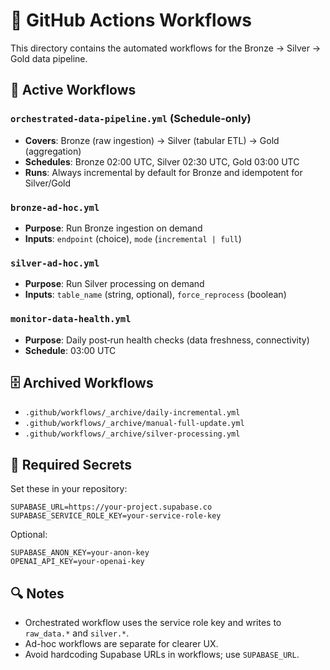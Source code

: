 # 🚀 GitHub Actions Workflows

This directory contains the automated workflows for the Bronze → Silver → Gold data pipeline.

## 📁 Active Workflows

### `orchestrated-data-pipeline.yml` (Schedule-only)
- **Covers**: Bronze (raw ingestion) → Silver (tabular ETL) → Gold (aggregation)
- **Schedules**: Bronze 02:00 UTC, Silver 02:30 UTC, Gold 03:00 UTC
- **Runs**: Always incremental by default for Bronze and idempotent for Silver/Gold

### `bronze-ad-hoc.yml`
- **Purpose**: Run Bronze ingestion on demand
- **Inputs**: `endpoint` (choice), `mode` (`incremental | full`)

### `silver-ad-hoc.yml`
- **Purpose**: Run Silver processing on demand
- **Inputs**: `table_name` (string, optional), `force_reprocess` (boolean)

### `monitor-data-health.yml`
- **Purpose**: Daily post‑run health checks (data freshness, connectivity)
- **Schedule**: 03:00 UTC

## 🗄️ Archived Workflows
- `.github/workflows/_archive/daily-incremental.yml`
- `.github/workflows/_archive/manual-full-update.yml`
- `.github/workflows/_archive/silver-processing.yml`

## 🔧 Required Secrets
Set these in your repository:

```
SUPABASE_URL=https://your-project.supabase.co
SUPABASE_SERVICE_ROLE_KEY=your-service-role-key
```

Optional:
```
SUPABASE_ANON_KEY=your-anon-key
OPENAI_API_KEY=your-openai-key
```

## 🔍 Notes
- Orchestrated workflow uses the service role key and writes to `raw_data.*` and `silver.*`.
- Ad-hoc workflows are separate for clearer UX.
- Avoid hardcoding Supabase URLs in workflows; use `SUPABASE_URL`.
